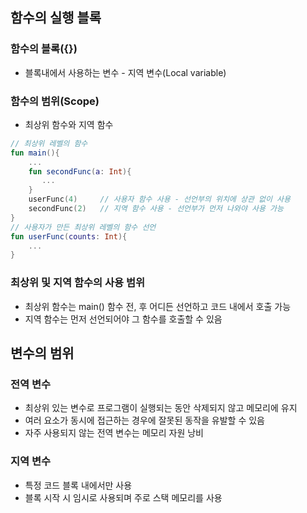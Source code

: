 ## 함수의 실행 블록
### 함수의 블록({})
- 블록내에서 사용하는 변수 - 지역 변수(Local variable)

### 함수의 범위(Scope)
- 최상위 함수와 지역 함수

```kotlin
// 최상위 레벨의 함수
fun main(){
    ...
    fun secondFunc(a: Int){
       ... 
    }
    userFunc(4)     // 사용자 함수 사용 - 선언부의 위치에 상관 없이 사용
    secondFunc(2)   // 지역 함수 사용 - 선언부가 먼저 나와야 사용 가능
}
// 사용자가 만든 최상위 레벨의 함수 선언
fun userFunc(counts: Int){
    ...
}
```

### 최상위 및 지역 함수의 사용 범위
- 최상위 함수는 main() 함수 전, 후 어디든 선언하고 코드 내에서 호출 가능
- 지역 함수는 먼저 선언되어야 그 함수를 호출할 수 있음

## 변수의 범위
### 전역 변수
- 최상위 있는 변수로 프로그램이 실행되는 동안 삭제되지 않고 메모리에 유지
- 여러 요소가 동시에 접근하는 경우에 잘못된 동작을 유발할 수 있음
- 자주 사용되지 않는 전역 변수는 메모리 자원 낭비

### 지역 변수
- 특정 코드 블록 내에서만 사용
- 블록 시작 시 임시로 사용되며 주로 스택 메모리를 사용